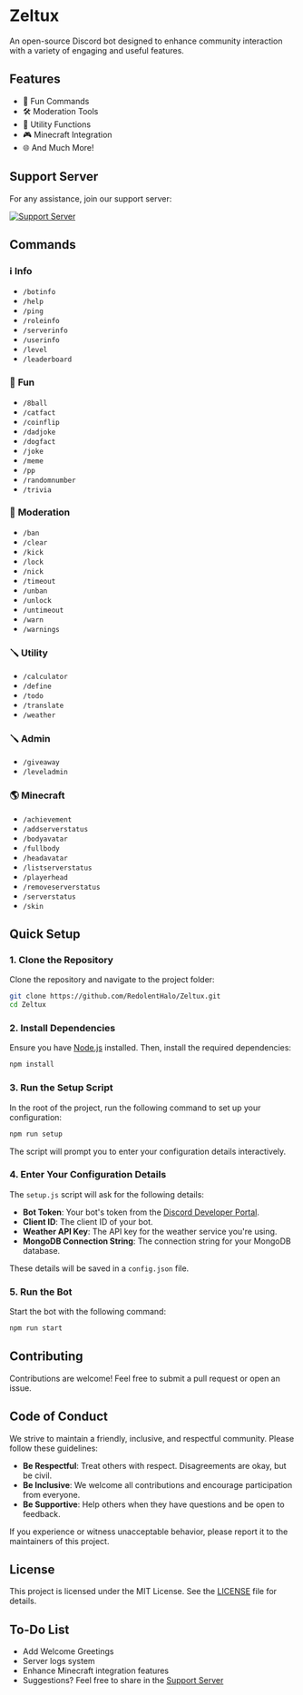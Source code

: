 # Zeltux

An open-source Discord bot designed to enhance community interaction with a variety of engaging and useful features.

## Features

-   🎉 Fun Commands
-   🛠️ Moderation Tools
-   🔧 Utility Functions
-   🎮 Minecraft Integration
-   🌐 And Much More!

## Support Server

For any assistance, join our support server:

<a href="https://discord.gg/M7zYS7vwJW"><img src="https://discord.com/api/guilds/1077990533802229760/widget.png?style=banner2" alt="Support Server"></a>

## Commands

### ℹ️ **Info**

-   `/botinfo`
-   `/help`
-   `/ping`
-   `/roleinfo`
-   `/serverinfo`
-   `/userinfo`
-   `/level`
-   `/leaderboard`

### 🎈 **Fun**

-   `/8ball`
-   `/catfact`
-   `/coinflip`
-   `/dadjoke`
-   `/dogfact`
-   `/joke`
-   `/meme`
-   `/pp`
-   `/randomnumber`
-   `/trivia`

### 🔨 **Moderation**

-   `/ban`
-   `/clear`
-   `/kick`
-   `/lock`
-   `/nick`
-   `/timeout`
-   `/unban`
-   `/unlock`
-   `/untimeout`
-   `/warn`
-   `/warnings`

### 🪛 **Utility**

-   `/calculator`
-   `/define`
-   `/todo`
-   `/translate`
-   `/weather`

### 🪛 **Admin**

-   `/giveaway`
-   `/leveladmin`

### 🌎 **Minecraft**

-   `/achievement`
-   `/addserverstatus`
-   `/bodyavatar`
-   `/fullbody`
-   `/headavatar`
-   `/listserverstatus`
-   `/playerhead`
-   `/removeserverstatus`
-   `/serverstatus`
-   `/skin`

## Quick Setup

### 1. **Clone the Repository**

Clone the repository and navigate to the project folder:

```bash
git clone https://github.com/RedolentHalo/Zeltux.git
cd Zeltux
```

### 2. **Install Dependencies**

Ensure you have [Node.js](https://nodejs.org/) installed. Then, install the required dependencies:

```bash
npm install
```

### 3. **Run the Setup Script**

In the root of the project, run the following command to set up your configuration:

```bash
npm run setup
```

The script will prompt you to enter your configuration details interactively.

### 4. **Enter Your Configuration Details**

The `setup.js` script will ask for the following details:

-   **Bot Token**: Your bot's token from the [Discord Developer Portal](https://discord.com/developers/applications).
-   **Client ID**: The client ID of your bot.
-   **Weather API Key**: The API key for the weather service you're using.
-   **MongoDB Connection String**: The connection string for your MongoDB database.

These details will be saved in a `config.json` file.

### 5. **Run the Bot**

Start the bot with the following command:

```bash
npm run start
```

## Contributing

Contributions are welcome! Feel free to submit a pull request or open an issue.

## Code of Conduct

We strive to maintain a friendly, inclusive, and respectful community. Please follow these guidelines:

-   **Be Respectful**: Treat others with respect. Disagreements are okay, but be civil.
-   **Be Inclusive**: We welcome all contributions and encourage participation from everyone.
-   **Be Supportive**: Help others when they have questions and be open to feedback.

If you experience or witness unacceptable behavior, please report it to the maintainers of this project.

## License

This project is licensed under the MIT License. See the [LICENSE](LICENSE) file for details.

## To-Do List

-   Add Welcome Greetings
-   Server logs system
-   Enhance Minecraft integration features
-   Suggestions? Feel free to share in the [Support Server](https://discord.gg/M7zYS7vwJW)
